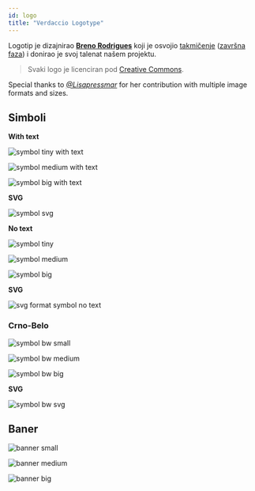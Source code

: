 ```yaml
---
id: logo
title: "Verdaccio Logotype"
---
```

Logotip je dizajnirao **[Breno Rodrigues](https://github.com/rodriguesbreno)** koji je osvojio [takmičenje](https://github.com/verdaccio/verdaccio/issues/237) ([završna faza](https://github.com/verdaccio/verdaccio/issues/328)) i donirao je svoj talenat našem projektu.

> Svaki logo je licenciran pod [Creative Commons](https://github.com/verdaccio/verdaccio/blob/master/LICENSE-docs).

Special thanks to *[@Lisapressmar](https://github.com/Lisapressmar)* for her contribution with multiple image formats and sizes.

## Simboli

**With text**

![symbol tiny with text](/img/logo/symbol/png/logo-small-header-bottom.png)

![symbol medium with text](/img/logo/symbol/png/logo-small-header-bottom@2x.png)

![symbol big with text](/img/logo/symbol/png/logo-small-header-bottom@3x.png)

**SVG**

![symbol svg](/img/logo/symbol/svg/logo-small-header-bottom.svg)

**No text**

![symbol tiny](/img/logo/symbol/png/verdaccio-tiny.png)

![symbol medium](/img/logo/symbol/png/verdaccio-tiny@2x.png)

![symbol big](/img/logo/symbol/png/verdaccio-tiny@3x.png)

**SVG**

![svg format symbol no text](/img/logo/symbol/svg/verdaccio-tiny.svg)

### Crno-Belo

![symbol bw small](/img/logo/symbol/png/verdaccio-blackwhite.png)

![symbol bw medium](/img/logo/symbol/png/verdaccio-blackwhite@2x.png)

![symbol bw big](/img/logo/symbol/png/verdaccio-blackwhite@3x.png)

**SVG**

![symbol bw svg](/img/logo/symbol/svg/verdaccio-blackwhite.svg)

## Baner

![banner small](/img/logo/banner/png/verdaccio-banner.png)

![banner medium](/img/logo/banner/png/verdaccio-banner@2x.png)

![banner big](/img/logo/banner/png/verdaccio-banner@3x.png)